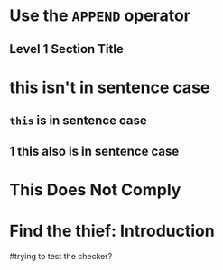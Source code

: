 # Use the `APPEND` operator

## Level 1 Section Title

# this isn't in sentence case

## `this` is in sentence case

## 1 this also is in sentence case

# This Does Not Comply

# Find the thief: Introduction

#trying to test the checker?
